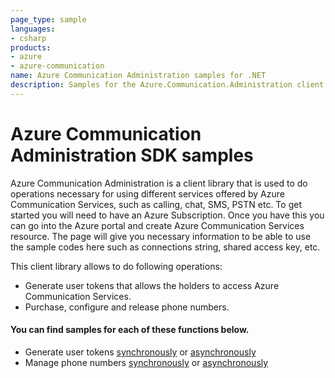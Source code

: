 ```yaml
---
page_type: sample
languages:
- csharp
products:
- azure
- azure-communication
name: Azure Communication Administration samples for .NET
description: Samples for the Azure.Communication.Administration client library
---
```


# Azure Communication Administration SDK samples

Azure Communication Administration is a client library that is used to do operations necessary for using different services offered by Azure Communication Services, such as calling, chat, SMS, PSTN etc.
To get started you will need to have an Azure Subscription. Once you have this you can go into the Azure portal and create Azure Communication Services resource. The page will give you necessary information to be able to use the sample codes here such as connections string, shared access key, etc.

This client library allows to do following operations:
 - Generate user tokens that allows the holders to access Azure Communication Services.
 - Purchase, configure and release phone numbers.

 #### You can find samples for each of these functions below.
 - Generate user tokens [synchronously][sample_identity] or [asynchronously][sample_identity_async]
 - Manage phone numbers [synchronously][sample_admin] or [asynchronously][sample_admin_async]

<!-- LINKS -->
[sample_identity]: https://github.com/Azure/azure-sdk-for-net/tree/master/sdk/communication/Azure.Communication.Administration/samples/Sample1_CommunicationIdentityClient.md
[sample_identity_async]: https://github.com/Azure/azure-sdk-for-net/tree/master/sdk/communication/Azure.Communication.Administration/samples/Sample1_CommunicationIdentityClientAsync.md
[sample_admin]: https://github.com/Azure/azure-sdk-for-net/blob/master/sdk/communication/Azure.Communication.Administration/samples/Sample2_PhoneNumberAdministrationClient.md
[sample_admin_async]: https://github.com/Azure/azure-sdk-for-net/blob/master/sdk/communication/Azure.Communication.Administration/samples/Sample2_PhoneNumberAdministrationClientAsync.md
